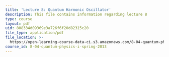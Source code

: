 ```yaml
---
title: 'Lecture 8: Quantum Harmonic Oscillator'
description: This file contains information regarding lecture 8
type: course
layout: pdf
uid: 808334d09369e3a726f6f20d82315c20
file_type: application/pdf
file_location: >-
  https://open-learning-course-data-ci.s3.amazonaws.com/8-04-quantum-physics-i-spring-2013/808334d09369e3a726f6f20d82315c20_MIT8_04S13_Lec08.pdf
course_id: 8-04-quantum-physics-i-spring-2013
---
```

